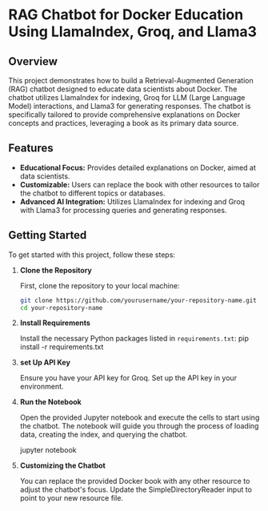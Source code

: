 # RAG Chatbot for Docker Education Using LlamaIndex, Groq, and Llama3

## Overview

This project demonstrates how to build a Retrieval-Augmented Generation (RAG) chatbot designed to educate data scientists about Docker. The chatbot utilizes LlamaIndex for indexing, Groq for LLM (Large Language Model) interactions, and Llama3 for generating responses. The chatbot is specifically tailored to provide comprehensive explanations on Docker concepts and practices, leveraging a book as its primary data source.

## Features

- **Educational Focus:** Provides detailed explanations on Docker, aimed at data scientists.
- **Customizable:** Users can replace the book with other resources to tailor the chatbot to different topics or databases.
- **Advanced AI Integration:** Utilizes LlamaIndex for indexing and Groq with Llama3 for processing queries and generating responses.

## Getting Started

To get started with this project, follow these steps:

1. **Clone the Repository**

   First, clone the repository to your local machine:

   ```bash
   git clone https://github.com/yourusername/your-repository-name.git
   cd your-repository-name

2.  **Install Requirements**

    Install the necessary Python packages listed in `requirements.txt`:
    pip install -r requirements.txt

3.  **set Up API Key**

    Ensure you have your API key for Groq. Set up the API key in your environment. 

4.  **Run the Notebook**

    Open the provided Jupyter notebook and execute the cells to start using the chatbot. The notebook will guide you through the process of loading data, creating the index, and querying the chatbot.

    jupyter notebook

5.  **Customizing the Chatbot**

    You can replace the provided Docker book with any other resource to adjust the chatbot's focus. Update the SimpleDirectoryReader input to point to your new resource file.